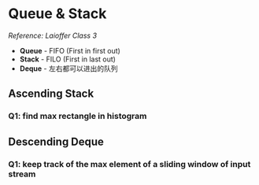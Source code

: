 # Queue & Stack

_Reference: Laioffer Class 3_

- __Queue__ - FIFO (First in first out)
- __Stack__ - FILO (First in last out)
- __Deque__ - 左右都可以进出的队列

## Ascending Stack

### Q1: find max rectangle in histogram

## Descending Deque

### Q1: keep track of the max element of a sliding window of input stream